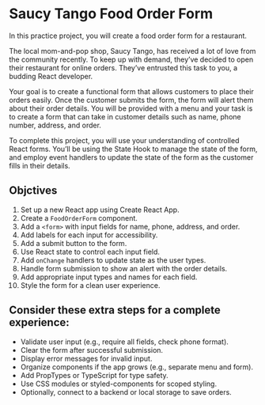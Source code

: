 # Saucy Tango Food Order Form
In this practice project, you will create a food order form for a restaurant.

The local mom-and-pop shop, Saucy Tango, has received a lot of love from the community recently. To keep up with demand, they’ve decided to open their restaurant for online orders. They’ve entrusted this task to you, a budding React developer.

Your goal is to create a functional form that allows customers to place their orders easily. Once the customer submits the form, the form will alert them about their order details. You will be provided with a menu and your task is to create a form that can take in customer details such as name, phone number, address, and order.

To complete this project, you will use your understanding of controlled React forms. You’ll be using the State Hook to manage the state of the form, and employ event handlers to update the state of the form as the customer fills in their details.

## Objctives
1. Set up a new React app using Create React App.
2. Create a `FoodOrderForm` component.
3. Add a `<form>` with input fields for name, phone, address, and order.
4. Add labels for each input for accessibility.
5. Add a submit button to the form.
6. Use React state to control each input field.
7. Add `onChange` handlers to update state as the user types.
8. Handle form submission to show an alert with the order details.
9. Add appropriate input types and names for each field.
10. Style the form for a clean user experience.

## Consider these extra steps for a complete experience:
- Validate user input (e.g., require all fields, check phone format).
- Clear the form after successful submission.
- Display error messages for invalid input.
- Organize components if the app grows (e.g., separate menu and form).
- Add PropTypes or TypeScript for type safety.
- Use CSS modules or styled-components for scoped styling.
- Optionally, connect to a backend or local storage to save orders.